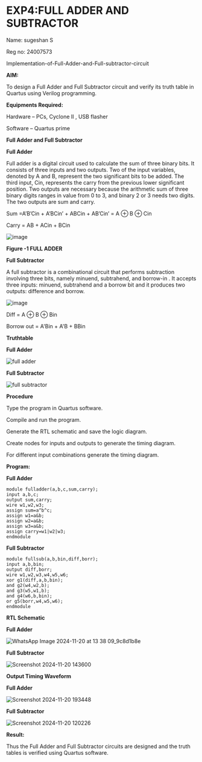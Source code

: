 # EXP4:FULL ADDER AND SUBTRACTOR

Name: sugeshan S

Reg no: 24007573

Implementation-of-Full-Adder-and-Full-subtractor-circuit

**AIM:**

To design a Full Adder and Full Subtractor circuit and verify its truth table in Quartus using Verilog programming.

**Equipments Required:**

Hardware – PCs, Cyclone II , USB flasher

Software – Quartus prime

**Full Adder and Full Subtractor**

**Full Adder**

Full adder is a digital circuit used to calculate the sum of three binary bits. It consists of three inputs and two outputs. Two of the input variables, denoted by A and B, represent the two significant bits to be added. The third input, Cin, represents the carry from the previous lower significant position. Two outputs are necessary because the arithmetic sum of three binary digits ranges in value from 0 to 3, and binary 2 or 3 needs two digits. The two outputs are sum and carry.

Sum =A’B’Cin + A’BCin’ + ABCin + AB’Cin’ = A ⊕ B ⊕ Cin 

Carry = AB + ACin + BCin

![image](https://github.com/naavaneetha/FULL_ADDER_SUBTRACTOR/assets/154305477/0f30ba51-5ffb-4198-845f-18e054f675e7)

**Figure -1 FULL ADDER**

**Full Subtractor**

A full subtractor is a combinational circuit that performs subtraction involving three bits, namely minuend, subtrahend, and borrow-in . It accepts three inputs: minuend, subtrahend and a borrow bit and it produces two outputs: difference and borrow.

![image](https://github.com/naavaneetha/FULL_ADDER_SUBTRACTOR/assets/154305477/02b24f51-ab51-4304-9ad6-7b81ffc1ead5)

Diff = A ⊕ B ⊕ Bin 

Borrow out = A'Bin + A'B + BBin

**Truthtable**

**Full Adder**

![full adder](https://github.com/user-attachments/assets/6ce728c8-2f1e-4679-b730-a53fe3497346)


**Full Subtractor**

![full subtractor](https://github.com/user-attachments/assets/5ba4d1e8-a236-4641-b166-e31c9813c48f)

**Procedure**

Type the program in Quartus software.

Compile and run the program.

Generate the RTL schematic and save the logic diagram.

Create nodes for inputs and outputs to generate the timing diagram.

For different input combinations generate the timing diagram.


**Program:**

**Full Adder**

    module fulladder(a,b,c,sum,carry);
    input a,b,c; 
    output sum,carry; 
    wire w1,w2,w3; 
    assign sum=a^b^c;
    assign w1=a&b; 
    assign w2=a&b; 
    assign w3=a&b;
    assign carry=w1|w2|w3; 
    endmodule

**Full Subtractor**

    module fullsub(a,b,bin,diff,borr);
    input a,b,bin; 
    output diff,borr;
    wire w1,w2,w3,w4,w5,w6; 
    xor g1(diff,a,b,bin); 
    and g2(w4,w2,b);
    and g3(w5,w1,b);
    and g4(w6,b,bin); 
    or g5(borr,w4,w5,w6);
    endmodule



**RTL Schematic**

**Full Adder**

![WhatsApp Image 2024-11-20 at 13 38 09_9c8d1b8e](https://github.com/user-attachments/assets/ea926f66-4f4a-4eb1-88ff-c1fcf4425d43)



**Full Subtractor**

![Screenshot 2024-11-20 143600](https://github.com/user-attachments/assets/fdc04733-762a-43a9-b1eb-8a69f0782396)


**Output Timing Waveform**


**Full Adder**

![Screenshot 2024-11-20 193448](https://github.com/user-attachments/assets/bb3d99e0-bad2-4b3d-afdc-b482ae998d22)



**Full Subtractor**

![Screenshot 2024-11-20 120226](https://github.com/user-attachments/assets/065bb84b-44f8-446d-854b-da408c476587)




**Result:**

Thus the Full Adder and Full Subtractor circuits are designed and the truth tables is verified using Quartus software.



